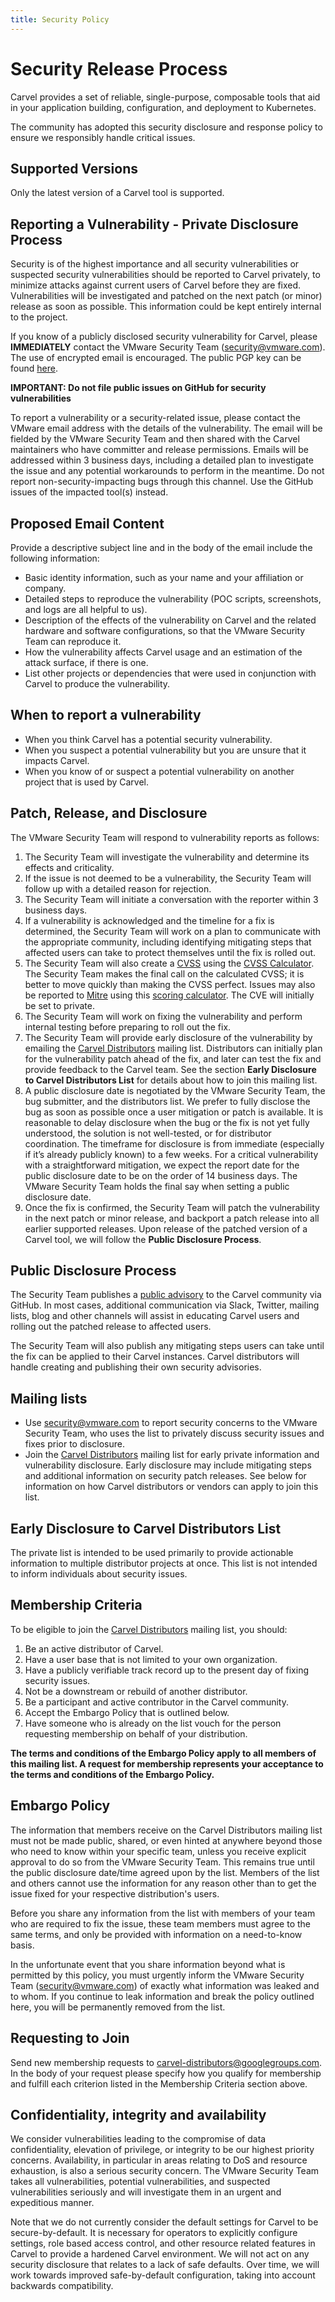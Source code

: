 ```yaml
---
title: Security Policy
---
```


# Security Release Process

Carvel provides a set of reliable, single-purpose, composable tools that aid in
your application building, configuration, and deployment to Kubernetes.

The community has adopted this security disclosure and response policy to ensure
we responsibly handle critical issues.


## Supported Versions

Only the latest version of a Carvel tool is supported.

## Reporting a Vulnerability - Private Disclosure Process

Security is of the highest importance and all security vulnerabilities or suspected security vulnerabilities should be reported to Carvel privately, to minimize attacks against current users of Carvel before they are fixed. Vulnerabilities will be investigated and patched on the next patch (or minor) release as soon as possible. This information could be kept entirely internal to the project.

If you know of a publicly disclosed security vulnerability for Carvel, please **IMMEDIATELY** contact the VMware Security Team (security@vmware.com). The use of encrypted email is encouraged. The public PGP key can be found [here](https://kb.vmware.com/kb/1055).

**IMPORTANT: Do not file public issues on GitHub for security vulnerabilities**

To report a vulnerability or a security-related issue, please contact the VMware email address with the details of the vulnerability. The email will be fielded by the VMware Security Team and then shared with the Carvel maintainers who have committer and release permissions. Emails will be addressed within 3 business days, including a detailed plan to investigate the issue and any potential workarounds to perform in the meantime. Do not report non-security-impacting bugs through this channel. Use the GitHub issues of the impacted tool(s) instead.

## Proposed Email Content

Provide a descriptive subject line and in the body of the email include the following information:

*   Basic identity information, such as your name and your affiliation or company.
*   Detailed steps to reproduce the vulnerability  (POC scripts, screenshots, and logs are all helpful to us).
*   Description of the effects of the vulnerability on Carvel and the related hardware and software configurations, so that the VMware Security Team can reproduce it.
*   How the vulnerability affects Carvel usage and an estimation of the attack surface, if there is one.
*   List other projects or dependencies that were used in conjunction with Carvel to produce the vulnerability.

## When to report a vulnerability

*   When you think Carvel has a potential security vulnerability.
*   When you suspect a potential vulnerability but you are unsure that it impacts Carvel.
*   When you know of or suspect a potential vulnerability on another project that is used by Carvel.

## Patch, Release, and Disclosure

The VMware Security Team will respond to vulnerability reports as follows:

1. The Security Team will investigate the vulnerability and determine its effects and criticality.
2. If the issue is not deemed to be a vulnerability, the Security Team will follow up with a detailed reason for rejection.
3. The Security Team will initiate a conversation with the reporter within 3 business days.
4. If a vulnerability is acknowledged and the timeline for a fix is determined, the Security Team will work on a plan to communicate with the appropriate community, including identifying mitigating steps that affected users can take to protect themselves until the fix is rolled out.
5. The Security Team will also create a [CVSS](https://www.first.org/cvss/specification-document) using the [CVSS Calculator](https://www.first.org/cvss/calculator/3.0). The Security Team makes the final call on the calculated CVSS; it is better to move quickly than making the CVSS perfect. Issues may also be reported to [Mitre](https://cve.mitre.org/) using this [scoring calculator](https://nvd.nist.gov/vuln-metrics/cvss/v3-calculator). The CVE will initially be set to private.
6. The Security Team will work on fixing the vulnerability and perform internal testing before preparing to roll out the fix.
7. The Security Team will provide early disclosure of the vulnerability by emailing the [Carvel Distributors](carvel-distributors@googlegroups.com) mailing list. Distributors can initially plan for the vulnerability patch ahead of the fix, and later can test the fix and provide feedback to the Carvel team. See the section **Early Disclosure to Carvel Distributors List** for details about how to join this mailing list.
8. A public disclosure date is negotiated by the VMware Security Team, the bug submitter, and the distributors list. We prefer to fully disclose the bug as soon as possible once a user mitigation or patch is available. It is reasonable to delay disclosure when the bug or the fix is not yet fully understood, the solution is not well-tested, or for distributor coordination. The timeframe for disclosure is from immediate (especially if it’s already publicly known) to a few weeks. For a critical vulnerability with a straightforward mitigation, we expect the report date for the public disclosure date to be on the order of 14 business days. The VMware Security Team holds the final say when setting a public disclosure date.
9. Once the fix is confirmed, the Security Team will patch the vulnerability in the next patch or minor release, and backport a patch release into all earlier supported releases. Upon release of the patched version of a Carvel tool, we will follow the **Public Disclosure Process**.

## Public Disclosure Process

The Security Team publishes a [public advisory](https://github.com/vmware-tanzu/carvel/security/advisories) to the Carvel community via GitHub. In most cases, additional communication via Slack, Twitter, mailing lists, blog and other channels will assist in educating Carvel users and rolling out the patched release to affected users.

The Security Team will also publish any mitigating steps users can take until the fix can be applied to their Carvel instances. Carvel distributors will handle creating and publishing their own security advisories.

## Mailing lists

*   Use security@vmware.com to report security concerns to the VMware Security Team, who uses the list to privately discuss security issues and fixes prior to disclosure.
*   Join the [Carvel Distributors](carvel-distributors@googlegroups.com) mailing list for early private information and vulnerability disclosure. Early disclosure may include mitigating steps and additional information on security patch releases. See below for information on how Carvel distributors or vendors can apply to join this list.


## Early Disclosure to Carvel Distributors List

The private list is intended to be used primarily to provide actionable information to multiple distributor projects at once. This list is not intended to inform individuals about security issues.

## Membership Criteria

To be eligible to join the [Carvel Distributors](carvel-distributors@googlegroups.com) mailing list, you should:

1. Be an active distributor of Carvel.
2. Have a user base that is not limited to your own organization.
3. Have a publicly verifiable track record up to the present day of fixing security issues.
4. Not be a downstream or rebuild of another distributor.
5. Be a participant and active contributor in the Carvel community.
6. Accept the Embargo Policy that is outlined below.
7. Have someone who is already on the list vouch for the person requesting membership on behalf of your distribution.

**The terms and conditions of the Embargo Policy apply to all members of this mailing list. A request for membership represents your acceptance to the terms and conditions of the Embargo Policy.**

## Embargo Policy

The information that members receive on the Carvel Distributors mailing list must not be made public, shared, or even hinted at anywhere beyond those who need to know within your specific team, unless you receive explicit approval to do so from the VMware Security Team. This remains true until the public disclosure date/time agreed upon by the list. Members of the list and others cannot use the information for any reason other than to get the issue fixed for your respective distribution's users.

Before you share any information from the list with members of your team who are required to fix the issue, these team members must agree to the same terms, and only be provided with information on a need-to-know basis.

In the unfortunate event that you share information beyond what is permitted by this policy, you must urgently inform the VMware Security Team (security@vmware.com) of exactly what information was leaked and to whom. If you continue to leak information and break the policy outlined here, you will be permanently removed from the list.

## Requesting to Join

Send new membership requests to carvel-distributors@googlegroups.com. In the body of your request please specify how you qualify for membership and fulfill each criterion listed in the Membership Criteria section above.

## Confidentiality, integrity and availability

We consider vulnerabilities leading to the compromise of data confidentiality, elevation of privilege, or integrity to be our highest priority concerns. Availability, in particular in areas relating to DoS and resource exhaustion, is also a serious security concern. The VMware Security Team takes all vulnerabilities, potential vulnerabilities, and suspected vulnerabilities seriously and will investigate them in an urgent and expeditious manner.

Note that we do not currently consider the default settings for Carvel to be secure-by-default. It is necessary for operators to explicitly configure settings, role based access control, and other resource related features in Carvel to provide a hardened Carvel environment. We will not act on any security disclosure that relates to a lack of safe defaults. Over time, we will work towards improved safe-by-default configuration, taking into account backwards compatibility.
